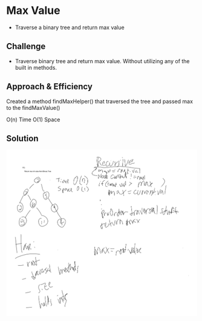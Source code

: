 # Max Value
<!-- Short summary or background information -->
- Traverse a binary tree and return max value

## Challenge
<!-- Description of the challenge -->
- Traverse binary tree and return max value. Without utilizing any of the built in methods.

## Approach & Efficiency
<!-- What approach did you take? Why? What is the Big O space/time for this approach? -->
Created a method findMaxHelper() that traversed the tree and passed max to the findMaxValue()

O(n) Time 
O(1) Space

## Solution
<!-- Embedded whiteboard image -->
![Max Value](assets/maxvalue.png)